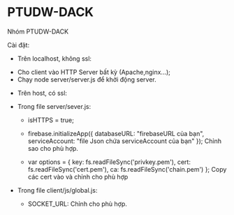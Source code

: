 # PTUDW-DACK
Nhóm PTUDW-DACK

Cài đặt:
- Trên localhost, không ssl:
+ Cho client vào HTTP Server bất kỳ (Apache,nginx...);
+ Chạy node server/server.js để khởi động server.

- Trên host, có ssl:
+ Trong file server/sever.js:
	+ isHTTPS = true;

	+ firebase.initializeApp({
    databaseURL: "firebaseURL của bạn",
    serviceAccount: "file Json chứa serviceAccount của bạn"
	}); 
	Chỉnh sao cho phù hợp.

    - var options = {
        key: fs.readFileSync('privkey.pem'),
        cert: fs.readFileSync('cert.pem'),
        ca: fs.readFileSync('chain.pem')
    };
	Copy các cert vào và chỉnh cho phù hợp
	
+ Trong file client/js/global.js:
	- SOCKET_URL: Chỉnh cho phù hợp.